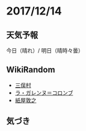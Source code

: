 # 2017/12/14

## 天気予報

今日（晴れ）/ 明日（晴時々曇）

## WikiRandom

* [三俣村](https://ja.wikipedia.org/wiki/%E4%B8%89%E4%BF%A3%E6%9D%91)
* [ラ・ガレンヌ＝コロンブ](https://ja.wikipedia.org/wiki/%E3%83%A9%E3%83%BB%E3%82%AC%E3%83%AC%E3%83%B3%E3%83%8C%EF%BC%9D%E3%82%B3%E3%83%AD%E3%83%B3%E3%83%96)
* [紙屋敦之](https://ja.wikipedia.org/wiki/%E7%B4%99%E5%B1%8B%E6%95%A6%E4%B9%8B)

## 気づき

